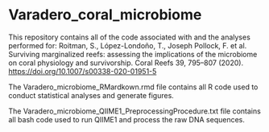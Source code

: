 # Varadero_coral_microbiome
This repository contains all of the code associated with and the analyses performed for: Roitman, S., López-Londoño, T., Joseph Pollock, F. et al. Surviving marginalized reefs: assessing the implications of the microbiome on coral physiology and survivorship. Coral Reefs 39, 795–807 (2020). https://doi.org/10.1007/s00338-020-01951-5

The Varadero_microbiome_RMardkown.rmd file contains all R code used to conduct statistical analyses and generate figures.

The Varadero_microbiome_QIIME1_PreprocessingProcedure.txt file contains all bash code used to run QIIME1 and process the raw DNA sequences.
